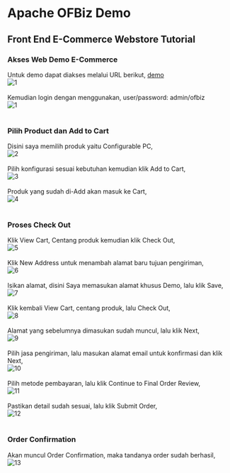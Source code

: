 # Apache OFBiz Demo
## Front End E-Commerce Webstore Tutorial

### Akses Web Demo E-Commerce
Untuk demo dapat diakses melalui URL berikut, [demo](https://demo-stable.ofbiz.apache.org/ecommerce/control/main)<br>
![1](gambar/tgs1.jpg)<br><br>
Kemudian login dengan menggunakan, user/password: admin/ofbiz<br>
![1](gambar/tgs2.jpg)<br><br>
### Pilih Product dan Add to Cart
Disini saya memilih produk yaitu Configurable PC,<br>
![2](gambar/tgs3.jpg)<br><br>
Pilih konfigurasi sesuai kebutuhan kemudian klik Add to Cart,<br>
![3](gambar/tgs4.jpg)<br><br>
Produk yang sudah di-Add akan masuk ke Cart,<br>
![4](gambar/tgs4-1.jpg)<br><br>
### Proses Check Out
Klik View Cart, Centang produk kemudian klik Check Out,<br>
![5](gambar/tgs5.jpg)<br><br>
Klik New Address untuk menambah alamat baru tujuan pengiriman,<br>
![6](gambar/tgs6.jpg)<br><br>
Isikan alamat, disini Saya memasukan alamat khusus Demo, lalu klik Save,<br>
![7](gambar/tgs7.jpg)<br><br>
Klik kembali View Cart, centang produk, lalu Check Out,<br>
![8](gambar/tgs5.jpg)<br><br>
Alamat yang sebelumnya dimasukan sudah muncul, lalu klik Next,<br>
![9](gambar/tgs8.jpg)<br><br>
Pilih jasa pengiriman, lalu masukan alamat email untuk konfirmasi dan klik Next,<br>
![10](gambar/tgs9.jpg)<br><br>
Pilih metode pembayaran, lalu klik Continue to Final Order Review,<br>
![11](gambar/tgs10.jpg)<br><br>
Pastikan detail sudah sesuai, lalu klik Submit Order,<br>
![12](gambar/tgs11.jpg)<br><br>
### Order Confirmation
Akan muncul Order Confirmation, maka tandanya order sudah berhasil,<br>
![13](gambar/tgs12.jpg)<br><br>
